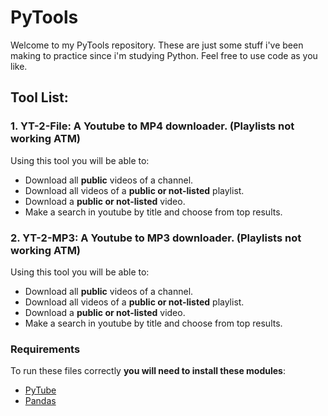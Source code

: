 # PyTools

Welcome to my PyTools repository.
These are just some stuff i've been making to practice since i'm studying Python.
Feel free to use code as you like.

## Tool List:

### 1. **YT-2-File**: A Youtube to MP4 downloader. (Playlists not working ATM)
Using this tool you will be able to:
- Download all **public** videos of a channel.
- Download all videos of a **public or not-listed** playlist.
- Download a **public or not-listed** video.
- Make a search in youtube by title and choose from top results.

### 2. **YT-2-MP3**: A Youtube to MP3 downloader. (Playlists not working ATM)
Using this tool you will be able to:
- Download all **public** videos of a channel.
- Download all videos of a **public or not-listed** playlist.
- Download a **public or not-listed** video.
- Make a search in youtube by title and choose from top results.

### Requirements

To run these files correctly **you will need to install these modules**:

- [PyTube](https://github.com/pytube/pytube)
- [Pandas](https://github.com/pandas-dev/pandas)
